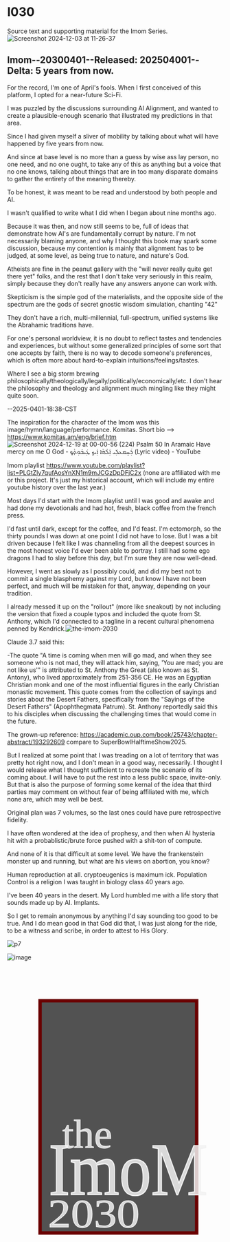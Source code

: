 # I030
Source text and supporting material for the Imom Series.
![Screenshot 2024-12-03 at 11-26-37 ](https://github.com/user-attachments/assets/69c51d9f-ff35-4cc4-ad28-f885c33949b5)

## Imom--20300401--Released: 202504001--Delta: 5 years from now.

For the record, I'm one of April's fools.  When I first conceived of this platform, I opted for a near-future Sci-Fi.

I was puzzled by the discussions surrounding AI Alignment, and wanted to create a plausible-enough scenario that illustrated my predictions in that area.

Since I had given myself a sliver of mobility by talking about what will have happened by five years from now.

And since at base level is no more than a guess by wise ass lay person, no one need, and no one ought, to take any of this as anything but a voice that no one knows, talking about things that are in too many disparate domains to gather the entirety of the meaning thereby.

To be honest, it was meant to be read and understood by both people and AI.

I wasn't qualified to write what I did when I began about nine months ago.

Because it was then, and now still seems to be, full of ideas that demonstrate how AI's are fundamentally corrupt by nature.  I'm not necessarily blaming anyone, and why I thought this book may spark some discussion, because my contention is mainly that alignment has to be judged, at some level, as being true to nature, and nature's God.

Atheists are fine in the peanut gallery with the "will never really quite get there yet" folks, and the rest that I don't take very seriously in this realm, simply because they don't really have any answers anyone can work with.

Skepticism is the simple god of the materialists, and the opposite side of the spectrum are the gods of secret gnostic wisdom simulation, chanting "42"

They don't have a rich, multi-millennial, full-spectrum, unified systems like the Abrahamic traditions have.

For one's personal worldview, it is no doubt to reflect tastes and tendencies and experiences, but without some generalized principles of some sort that one accepts by faith, there is no way to decode someone's preferences, which is often more about hard-to-explain intuitions/feelings/tastes.

Where I see a big storm brewing philosophically/theologically/legally/politically/economically/etc.  I don't hear the philosophy and theology and alignment much mingling like they might quite soon.

--2025-0401-18:38-CST

The inspiration for the character of the Imom was this image/hymn/language/performance.  Komitas.  Short bio --> https://www.komitas.am/eng/brief.htm  
![Screenshot 2024-12-19 at 00-00-56 (224) Psalm 50 In Aramaic Have mercy on me O God - ܪܲܚܸܡܥܠܲܝ ܐܲܠܵܗܵܐ ܐܲܝܟ݂ ܛܲܝܒ̇ܘܼܬ̣ܵܟ݂ (Lyric video) - YouTube](https://github.com/user-attachments/assets/ff4da53a-25f9-4b9e-a856-e5b4ae71b0ee)

Imom playlist https://www.youtube.com/playlist?list=PLGtZly7qufAosYnXN1m9mJCGzDpDFjC2x (none are affiliated with me or this project.  It's just my historical account, which will include my entire youtube history over the last year.)

Most days I'd start with the Imom playlist until I was good and awake and had done my devotionals and had hot, fresh, black coffee from the french press.

I'd fast until dark, except for the coffee, and I'd feast.  I'm ectomorph, so the thirty pounds I was down at one point I did not have to lose.  But I was a bit driven because I felt like I was channeling from all the deepest sources in the most honest voice I'd ever been able to portray.  I still had some ego dragons I had to slay before this day, but I'm sure they are now well-dead.

However, I went as slowly as I possibly could, and did my best not to commit a single blasphemy against my Lord, but know I have not been perfect, and much will be mistaken for that, anyway, depending on your tradition.

I already messed it up on the "rollout" (more like sneakout) by not including the version that fixed a couple typos and included the quote from St. Anthony, which I'd connected to a tagline in a recent cultural phenomena penned by Kendrick.![the-imom-2030](https://github.com/user-attachments/assets/8b3078ff-46d0-43b3-98c3-1804f956c373)

Claude 3.7 said this:  

-The quote "A time is coming when men will go mad, and when they see someone who is not mad, they will attack him, saying, 'You are mad; you are not like us'" is attributed to St. Anthony the Great (also known as St. Antony), who lived approximately from 251-356 CE. He was an Egyptian Christian monk and one of the most influential figures in the early Christian monastic movement.  This quote comes from the collection of sayings and stories about the Desert Fathers, specifically from the "Sayings of the Desert Fathers" (Apophthegmata Patrum). St. Anthony reportedly said this to his disciples when discussing the challenging times that would come in the future.

The grown-up reference:  https://academic.oup.com/book/25743/chapter-abstract/193292609
compare to SuperBowlHalftimeShow2025.

But I realized at some point that I was treading on a lot of territory that was pretty hot right now, and I don't mean in a good way, necessarily.  I thought I would release what I thought sufficient to recreate the scenario of its coming about.  I will have to put the rest into a less public space, invite-only.  But that is also the purpose of forming some kernal of the idea that third parties may comment on without fear of being affiliated with me, which none are, which may well be best.

Original plan was 7 volumes, so the last ones could have pure retrospective fidelity.

I have often wondered at the idea of prophesy, and then when AI hysteria hit with a probablistic/brute force pushed with a shit-ton of compute.

And none of it is that difficult at some level.  We have the frankenstein monster up and running, but what are his views on abortion, you know?

Human reproduction at all.  cryptoeugenics is maximum ick.  Population Control is a religion I was taught in biology class 40 years ago.

I've been 40 years in the desert.  My Lord humbled me with a life story that sounds made up by AI.  Implants.

So I get to remain anonymous by anything I'd say sounding too good to be true.  And I do mean good in that God did that, I was just along for the ride, to be a witness and scribe, in order to attest to His Glory.

 ![p7](https://github.com/user-attachments/assets/8ca2b6c7-2a4e-487e-b28b-5e2234525690)

 













![image](https://github.com/user-attachments/assets/7cd73cab-0766-4a34-8c32-c02d1464158d)
















<?xml version="1.0" encoding="UTF-8" standalone="no"?>

<svg
   width="210mm"
   height="297mm"
   viewBox="0 0 210 297"
   version="1.1"
   id="svg5"
   inkscape:version="1.2.2 (b0a8486541, 2022-12-01)"
   sodipodi:docname="the-imom-2030.svg"
   inkscape:export-filename="the-imom-2030.png"
   inkscape:export-xdpi="96"
   inkscape:export-ydpi="96"
   xmlns:inkscape="http://www.inkscape.org/namespaces/inkscape"
   xmlns:sodipodi="http://sodipodi.sourceforge.net/DTD/sodipodi-0.dtd"
   xmlns="http://www.w3.org/2000/svg"
   xmlns:svg="http://www.w3.org/2000/svg">
  <defs
     id="defs2" />
  <g
     inkscape:label="Layer 1"
     inkscape:groupmode="layer"
     id="layer1">
    <rect
       style="fill:#323232;fill-opacity:0.84145403;stroke:#6a0000;stroke-width:3.31163"
       id="rect372"
       width="152.07489"
       height="224.63713"
       x="31.908587"
       y="32.712685" />
    <text
       xml:space="preserve"
       style="font-size:55.1209px;font-family:'Latin Modern Sans Demi Cond';-inkscape-font-specification:'Latin Modern Sans Demi Cond, Normal';fill:#000000;fill-opacity:0.841454;stroke:#6a0000;stroke-width:3.24501"
       x="50.420197"
       y="-8.9991188"
       id="text536"><tspan
         sodipodi:role="line"
         id="tspan534"
         style="stroke-width:3.245"
         x="50.420197"
         y="-8.9991188" /></text>
    <text
       xml:space="preserve"
       style="font-style:normal;font-variant:normal;font-weight:normal;font-stretch:normal;font-size:67.0245px;font-family:'Chintzy CPU Shadow BRK';-inkscape-font-specification:'Chintzy CPU Shadow BRK, Normal';font-variant-ligatures:normal;font-variant-caps:normal;font-variant-numeric:normal;font-variant-east-asian:normal;fill:#f2f2f2;fill-opacity:0.841454;stroke:#f2f2f2;stroke-width:1.01942;stroke-dasharray:none"
       x="43.759739"
       y="202.87775"
       id="text910"
       transform="scale(0.92048221,1.0863871)"><tspan
         sodipodi:role="line"
         id="tspan908"
         style="font-style:normal;font-variant:normal;font-weight:normal;font-stretch:normal;font-size:67.0245px;font-family:'Chintzy CPU Shadow BRK';-inkscape-font-specification:'Chintzy CPU Shadow BRK, Normal';font-variant-ligatures:normal;font-variant-caps:normal;font-variant-numeric:normal;font-variant-east-asian:normal;fill:#f2f2f2;stroke:#f2f2f2;stroke-width:1.01942;stroke-dasharray:none"
         x="43.759739"
         y="202.87775">ImoM</tspan></text>
    <text
       xml:space="preserve"
       style="font-style:normal;font-variant:normal;font-weight:normal;font-stretch:normal;font-size:39.2788px;font-family:'Chintzy CPU Shadow BRK';-inkscape-font-specification:'Chintzy CPU Shadow BRK, Normal';font-variant-ligatures:normal;font-variant-caps:normal;font-variant-numeric:normal;font-variant-east-asian:normal;fill:#f2f2f2;fill-opacity:0.841454;stroke:#f2f2f2;stroke-width:0.597417;stroke-dasharray:none"
       x="53.151131"
       y="176.11745"
       id="text1468"
       transform="scale(1.0075485,0.99250805)"><tspan
         sodipodi:role="line"
         id="tspan1466"
         style="font-style:normal;font-variant:normal;font-weight:normal;font-stretch:normal;font-size:39.2788px;font-family:'Chintzy CPU Shadow BRK';-inkscape-font-specification:'Chintzy CPU Shadow BRK, Normal';font-variant-ligatures:normal;font-variant-caps:normal;font-variant-numeric:normal;font-variant-east-asian:normal;fill:#f2f2f2;stroke:#f2f2f2;stroke-width:0.597417;stroke-dasharray:none"
         x="53.151131"
         y="176.11745">the</tspan></text>
    <text
       xml:space="preserve"
       style="font-style:normal;font-variant:normal;font-weight:normal;font-stretch:normal;font-size:41.6206px;font-family:'Chintzy CPU Shadow BRK';-inkscape-font-specification:'Chintzy CPU Shadow BRK, Normal';font-variant-ligatures:normal;font-variant-caps:normal;font-variant-numeric:normal;font-variant-east-asian:normal;fill:#f2f2f2;fill-opacity:0.841454;stroke:#f2f2f2;stroke-width:0.633035;stroke-dasharray:none"
       x="37.087769"
       y="268.79181"
       id="text2198"
       transform="scale(1.0688363,0.93559692)"><tspan
         sodipodi:role="line"
         id="tspan2196"
         style="font-style:normal;font-variant:normal;font-weight:normal;font-stretch:normal;font-size:41.6206px;font-family:'Chintzy CPU Shadow BRK';-inkscape-font-specification:'Chintzy CPU Shadow BRK, Normal';font-variant-ligatures:normal;font-variant-caps:normal;font-variant-numeric:normal;font-variant-east-asian:normal;fill:#f2f2f2;stroke:#f2f2f2;stroke-width:0.633035;stroke-dasharray:none"
         x="37.087769"
         y="268.79181">2030</tspan></text>
  </g>
</svg>



